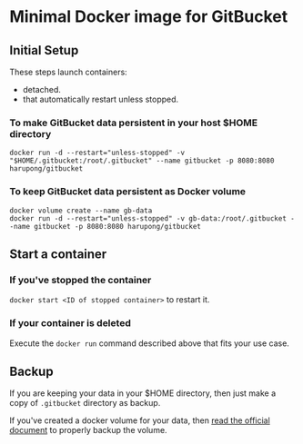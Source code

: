 # Minimal Docker image for GitBucket

## Initial Setup

These steps launch containers:

- detached.
- that automatically restart unless stopped.

### To make GitBucket data persistent in your host $HOME directory

```
docker run -d --restart="unless-stopped" -v "$HOME/.gitbucket:/root/.gitbucket" --name gitbucket -p 8080:8080 harupong/gitbucket 
```

### To keep GitBucket data persistent as Docker volume

```
docker volume create --name gb-data
docker run -d --restart="unless-stopped" -v gb-data:/root/.gitbucket --name gitbucket -p 8080:8080 harupong/gitbucket 
```

## Start a container
### If you've stopped the container

`docker start <ID of stopped container>` to restart it.

### If your container is deleted

Execute the `docker run` command described above that fits your use case.

## Backup 

If you are keeping your data in your $HOME directory, then just make a copy of `.gitbucket` directory as backup.

If you've created a docker volume for your data, then [read the official document](https://docs.docker.com/engine/userguide/containers/dockervolumes/) to properly backup the volume.
